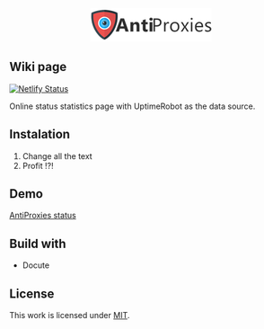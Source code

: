 <p align="center">
  <img src="https://raw.githubusercontent.com/AntiProxies/Wiki/master/img/logo-t.png">
</p>

<p align="center">
  <h2>Wiki page</h2>
</p> 

[![Netlify Status](https://api.netlify.com/api/v1/badges/38e6b4a7-da86-4c22-8581-81e220d32a87/deploy-status)](https://app.netlify.com/sites/vibrant-goldberg-93e828/deploys)


Online status statistics page with UptimeRobot as the data source.


## Instalation

1. Change all the text
2. Profit !?!

## Demo

[AntiProxies status](https://wiki.antiproxies.com)

## Build with

* Docute

## License

This work is licensed under [MIT](LICENSE.md).
